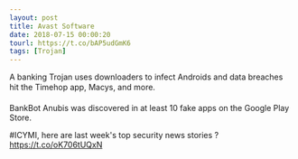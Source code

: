 ```yaml
---
layout: post
title: Avast Software
date: 2018-07-15 00:00:20
tourl: https://t.co/bAP5udGmK6
tags: [Trojan]
---
```

A banking Trojan uses downloaders to infect Androids and data breaches hit the Timehop app, Macys, and more.

BankBot Anubis was discovered in at least 10 fake apps on the Google Play Store.

#ICYMI, here are last week's top security news stories ? https://t.co/oK706tUQxN